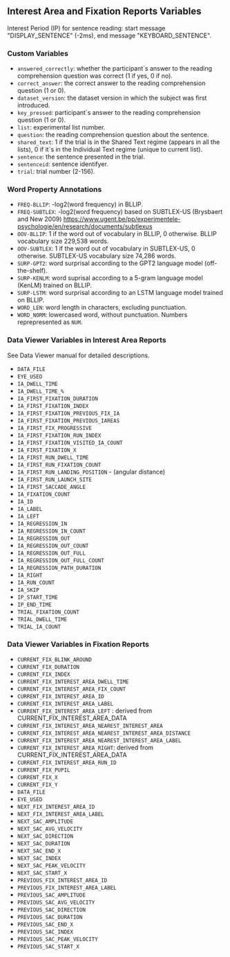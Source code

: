 ## Interest Area and Fixation Reports Variables 

Interest Period (IP) for sentence reading: start message "DISPLAY_SENTENCE" (-2ms), end message "KEYBOARD_SENTENCE".     

### Custom Variables
- `answered_correctly`: whether the participant`s answer to the reading comprehension question was correct (1 if yes, 0 if no).
- `correct_answer`: the correct answer to the reading comprehension question (1 or 0).
- `dataset_version`: the dataset version in which the subject was first introduced.
- `key_pressed`: participant`s answer to the reading comprehension question (1 or 0).
- `list`: experimental list number.
- `question`: the reading comprehension question about the sentence.
- `shared_text`: 1 if the trial is in the Shared Text regime (appears in all the lists), 0 if it`s in the Individual Text regime (unique to current list).
- `sentence`: the sentence presented in the trial.
- `sentenceid`: sentence identifyer. 
- `trial`: trial number (2-156).

### Word Property Annotations
- `FREQ-BLLIP`: -log2(word frequency) in BLLIP.
- `FREQ-SUBTLEX`: -log2(word frequency) based on SUBTLEX-US (Brysbaert and New 2009) https://www.ugent.be/pp/experimentele-psychologie/en/research/documents/subtlexus
- `OOV-BLLIP`: 1 if the word out of vocabulary in BLLIP, 0 otherwise. BLLIP vocabulary size 229,538 words.
- `OOV-SUBTLEX`: 1 if the word out of vocabulary in SUBTLEX-US, 0 otherwise. SUBTLEX-US vocabulary size 74,286 words.
- `SURP-GPT2`: word surprisal according to the GPT2 language model (off-the-shelf). 
- `SURP-KENLM`: word suprisal according to a 5-gram language model (KenLM) trained on BLLIP.
- `SURP-LSTM`: word surprisal according to an LSTM language model trained on BLLIP.
- `WORD_LEN`: word length in characters, excluding punctuation.
- `WORD_NORM`: lowercased word, without punctuation. Numbers reprepresented as `NUM`.

### Data Viewer Variables in Interest Area Reports

See Data Viewer manual for detailed descriptions.

- `DATA_FILE`
- `EYE_USED`
- `IA_DWELL_TIME`
- `IA_DWELL_TIME_%`
- `IA_FIRST_FIXATION_DURATION`
- `IA_FIRST_FIXATION_INDEX`
- `IA_FIRST_FIXATION_PREVIOUS_FIX_IA`
- `IA_FIRST_FIXATION_PREVIOUS_IAREAS`
- `IA_FIRST_FIX_PROGRESSIVE`
- `IA_FIRST_FIXATION_RUN_INDEX`
- `IA_FIRST_FIXATION_VISITED_IA_COUNT`
- `IA_FIRST_FIXATION_X`
- `IA_FIRST_RUN_DWELL_TIME`
- `IA_FIRST_RUN_FIXATION_COUNT`
- `IA_FIRST_RUN_LANDING_POSITION` - (angular distance)
- `IA_FIRST_RUN_LAUNCH_SITE`
- `IA_FIRST_SACCADE_ANGLE`
- `IA_FIXATION_COUNT`
- `IA_ID`
- `IA_LABEL`
- `IA_LEFT`
- `IA_REGRESSION_IN`
- `IA_REGRESSION_IN_COUNT`
- `IA_REGRESSION_OUT`
- `IA_REGRESSION_OUT_COUNT`
- `IA_REGRESSION_OUT_FULL`
- `IA_REGRESSION_OUT_FULL_COUNT`
- `IA_REGRESSION_PATH_DURATION`
- `IA_RIGHT`
- `IA_RUN_COUNT`
- `IA_SKIP`
- `IP_START_TIME`
- `IP_END_TIME`
- `TRIAL_FIXATION_COUNT`
- `TRIAL_DWELL_TIME`
- `TRIAL_IA_COUNT`

### Data Viewer Variables in Fixation Reports

- `CURRENT_FIX_BLINK_AROUND`
- `CURRENT_FIX_DURATION`
- `CURRENT_FIX_INDEX`
- `CURRENT_FIX_INTEREST_AREA_DWELL_TIME`
- `CURRENT_FIX_INTEREST_AREA_FIX_COUNT`
- `CURRENT_FIX_INTEREST_AREA_ID`
- `CURRENT_FIX_INTEREST_AREA_LABEL`
- `CURRENT_FIX_INTEREST_AREA_LEFT` : derived from CURRENT_FIX_INTEREST_AREA_DATA
- `CURRENT_FIX_INTEREST_AREA_NEAREST_INTEREST_AREA`
- `CURRENT_FIX_INTEREST_AREA_NEAREST_INTEREST_AREA_DISTANCE`
- `CURRENT_FIX_INTEREST_AREA_NEAREST_INTEREST_AREA_LABEL`
- `CURRENT_FIX_INTEREST_AREA_RIGHT`: derived from CURRENT_FIX_INTEREST_AREA_DATA
- `CURRENT_FIX_INTEREST_AREA_RUN_ID`
- `CURRENT_FIX_PUPIL`
- `CURRENT_FIX_X`
- `CURRENT_FIX_Y`
- `DATA_FILE`
- `EYE_USED`
- `NEXT_FIX_INTEREST_AREA_ID`
- `NEXT_FIX_INTEREST_AREA_LABEL`
- `NEXT_SAC_AMPLITUDE`
- `NEXT_SAC_AVG_VELOCITY`
- `NEXT_SAC_DIRECTION`
- `NEXT_SAC_DURATION`
- `NEXT_SAC_END_X`
- `NEXT_SAC_INDEX`
- `NEXT_SAC_PEAK_VELOCITY`
- `NEXT_SAC_START_X`
- `PREVIOUS_FIX_INTEREST_AREA_ID`
- `PREVIOUS_FIX_INTEREST_AREA_LABEL`
- `PREVIOUS_SAC_AMPLITUDE`
- `PREVIOUS_SAC_AVG_VELOCITY`
- `PREVIOUS_SAC_DIRECTION`
- `PREVIOUS_SAC_DURATION`
- `PREVIOUS_SAC_END_X`
- `PREVIOUS_SAC_INDEX`
- `PREVIOUS_SAC_PEAK_VELOCITY`
- `PREVIOUS_SAC_START_X`